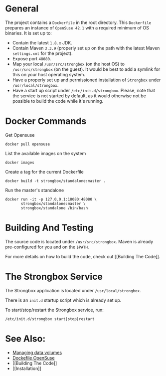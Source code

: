 # General

The project contains a `Dockerfile` in the root directory. This `Dockerfile` prepares an instance of `OpenSuse 42.1` with a required minimum of OS binaries. It is set up to:
* Contain the latest `1.8.x` JDK.
* Contain Maven `3.3.9` (properly set up on the path with the latest Maven `settings.xml` for the project).
* Expose port `48080`.
* Map your local `/usr/src/strongbox` (on the host OS) to `/usr/src/strongbox` (on the guest). It would be best to add a symlink for this on your host operating system.
* Have a properly set up and permissioned installation of `Strongbox` under `/usr/local/strongbox`.
* Have a start up script under `/etc/init.d/strongbox`. Please, note that the service is not started by default, as it would otherwise not be possible to build the code while it's running.

# Docker Commands

Get Opensuse

    docker pull opensuse

List the available images on the system

    docker images

Create a tag for the current Dockerfile

    docker build -t strongbox/standalone:master .

Run the master's standalone

    docker run -it -p 127.0.0.1:18080:48080 \
           strongbox/standalone:master \
           strongbox/standalone /bin/bash

# Building And Testing

The source code is located under `/usr/src/strongbox`. Maven is already pre-configured for you and on the `$PATH`.

For more details on how to build the code, check out [[Building The Code]].

# The Strongbox Service

The Strongbox application is located under `/usr/local/strongbox`.

There is an `init.d` startup script which is already set up.

To start/stop/restart the Strongbox service, run:

    /etc/init.d/strongbox start|stop|restart

# See Also:

* [Managing data volumes](https://docs.docker.com/engine/tutorials/dockervolumes/)
* [Dockefile OpenSuse](http://dockerfile.github.io/#/opensuse)
* [[Building The Code]]
* [[Installation]]

